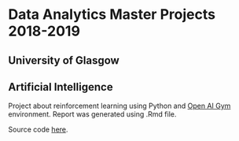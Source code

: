 # Data Analytics Master Projects 2018-2019
## University of Glasgow

## Artificial Intelligence
Project about reinforcement learning using Python and [Open AI Gym](https://gym.openai.com/) environment. Report was generated using .Rmd file.

Source code [here](ai/).

